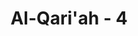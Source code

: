 ---
title: "Al-Qari'ah - 4"
no: 4
arabic_no: ٤
ayah: يَوْمَ يَكُوْنُ النَّاسُ كَالْفَرَاشِ الْمَبْثُوْثِۙ
translation: "Pada hari itu manusia seperti laron yang beterbangan,"
tafsir: "Karena sangat sulit mengetahui hakikat al-qari'ah, maka dalam ayat ini Allah menjelaskan waktu kedatangannya. Ketika itu, keadaan manusia bagaikan laron yang beterbangan di sekeliling lampu pada malam hari. Penyerupaan ini adalah untuk menggambarkan keadaan manusia yang kebingungan dan tidak menentu arah tujuannya.\n\nManusia pada hari yang dahsyat itu bertebaran di mana-mana, bingung, dan tidak tahu ke mana akan dituju, apa yang akan dikerjakan, dan untuk apa mereka dikumpulkan di sana. Kondisi ini tidak ubahnya seperti anai-anai yang tidak berketentuan arahnya. Dalam ayat lain, Allah berfirman:\n\nSeakan-akan mereka belalang yang beterbangan. (al-Qamar/54 : 7)"
---